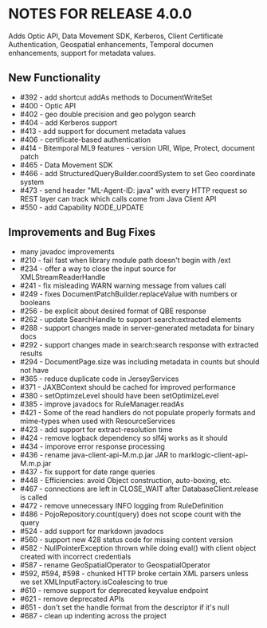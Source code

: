 # NOTES FOR RELEASE 4.0.0

Adds Optic API, Data Movement SDK, Kerberos, Client Certificate Authentication, Geospatial enhancements,
Temporal documen enhancements, support for metadata values.

## New Functionality
* #392 - add shortcut addAs methods to DocumentWriteSet
* #400 - Optic API
* #402 - geo double precision and geo polygon search
* #404 - add Kerberos support
* #413 - add support for document metadata values
* #406 - certificate-based authentication
* #414 - Bitemporal ML9 features - version URI, Wipe, Protect, document patch
* #465 - Data Movement SDK
* #466 - add StructuredQueryBuilder.coordSystem to set Geo coordinate system
* #473 - send header "ML-Agent-ID: java" with every HTTP request so REST layer can track which calls come
         from Java Client API
* #550 - add Capability NODE_UPDATE

## Improvements and Bug Fixes
* many javadoc improvements
* #210 - fail fast when library module path doesn't begin with /ext
* #234 - offer a way to close the input source for XMLStreamReaderHandle
* #241 - fix misleading WARN warning message from values call
* #249 - fixes DocumentPatchBuilder.replaceValue with numbers or booleans
* #256 - be explicit about desired format of QBE response
* #262 - update SearchHandle to support search:extracted elements
* #288 - support changes made in server-generated metadata for binary docs
* #292 - support changes made in search:search response with extracted results
* #294 - DocumentPage.size was including metadata in counts but should not have
* #365 - reduce duplicate code in JerseyServices
* #371 - JAXBContext should be cached for improved performance
* #380 - setOptimzeLevel should have been setOptimizeLevel
* #385 - improve javadocs for RuleManager.readAs
* #421 - Some of the read handlers do not populate properly formats and mime-types when used with ResourceServices
* #423 - add support for extract-resolution time
* #424 - remove logback dependency so slf4j works as it should
* #434 - imporove error response processing
* #436 - rename java-client-api-M.m.p.jar JAR to marklogic-client-api-M.m.p.jar
* #437 - fix support for date range queries
* #448 - Efficiencies: avoid Object construction, auto-boxing, etc.
* #467 - connections are left in CLOSE_WAIT after DatabaseClient.release is called
* #472 - remove unnecessary INFO logging from RuleDefinition
* #486 - PojoRepository.count(query) does not scope count with the query
* #524 - add support for markdown javadocs
* #560 - support new 428 status code for missing content version
* #582 - NullPointerException thrown while doing eval() with client object created with incorrect credentials
* #587 - rename GeoSpatialOperator to GeospatialOperator
* #592, #594, #598 - chunked HTTP broke certain XML parsers unless we set XMLInputFactory.isCoalescing to true
* #610 - remove support for deprecated keyvalue endpoint
* #621 - remove deprecated APIs
* #651 - don't set the handle format from the descriptor if it's null
* #687 - clean up indenting across the project
